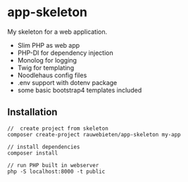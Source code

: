 # app-skeleton

My skeleton for a web application. 

- Slim PHP as web app
- PHP-DI for dependency injection
- Monolog for logging
- Twig for templating
- Noodlehaus config files
- .env support with dotenv package
- some basic bootstrap4 templates included

## Installation

```
//  create project from skeleton
composer create-project rauwebieten/app-skeleton my-app

// install dependencies
composer install

// run PHP built in webserver
php -S localhost:8000 -t public
```